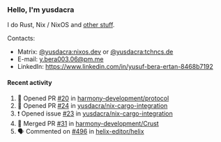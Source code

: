 ### Hello, I'm yusdacra

I do Rust, Nix / NixOS and [other stuff](https://yusdacra.gitlab.io/about).

Contacts:
- Matrix: [@yusdacra:nixos.dev](https://matrix.to/#/@yusdacra:nixos.dev) or [@yusdacra:tchncs.de](https://matrix.to/#/@yusdacra:tchncs.de)
- E-mail: y.bera003.06@pm.me
- LinkedIn: https://www.linkedin.com/in/yusuf-bera-ertan-8468b7192

#### Recent activity

<!--START_SECTION:activity-->
1. 💪 Opened PR [#20](https://github.com/harmony-development/protocol/pull/20) in [harmony-development/protocol](https://github.com/harmony-development/protocol)
2. 💪 Opened PR [#24](https://github.com/yusdacra/nix-cargo-integration/pull/24) in [yusdacra/nix-cargo-integration](https://github.com/yusdacra/nix-cargo-integration)
3. ❗️ Opened issue [#23](https://github.com/yusdacra/nix-cargo-integration/issues/23) in [yusdacra/nix-cargo-integration](https://github.com/yusdacra/nix-cargo-integration)
4. 🎉 Merged PR [#31](https://github.com/harmony-development/Crust/pull/31) in [harmony-development/Crust](https://github.com/harmony-development/Crust)
5. 🗣 Commented on [#496](https://github.com/helix-editor/helix/issues/496) in [helix-editor/helix](https://github.com/helix-editor/helix)
<!--END_SECTION:activity-->
